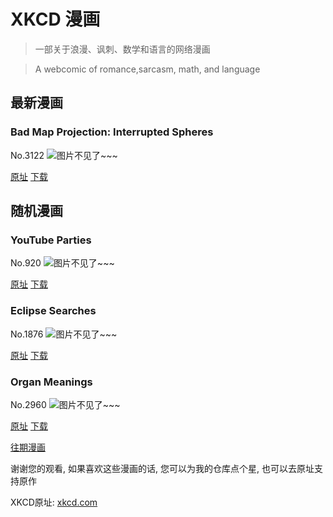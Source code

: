 # XKCD 漫画


> 一部关于浪漫、讽刺、数学和语言的网络漫画

> A webcomic of romance,sarcasm, math, and language


## 最新漫画
### Bad Map Projection: Interrupted Spheres
No.3122
![图片不见了~~~](https://imgs.xkcd.com/comics/bad_map_projection_interrupted_spheres.png)

[原址](https://xkcd.com//3122) [下载](https://imgs.xkcd.com/comics/bad_map_projection_interrupted_spheres.png)



## 随机漫画
### YouTube Parties
No.920
![图片不见了~~~](https://imgs.xkcd.com/comics/youtube_parties.png)

[原址](https://xkcd.com//920) [下载](https://imgs.xkcd.com/comics/youtube_parties.png)



### Eclipse Searches
No.1876
![图片不见了~~~](https://imgs.xkcd.com/comics/eclipse_searches.png)

[原址](https://xkcd.com//1876) [下载](https://imgs.xkcd.com/comics/eclipse_searches.png)



### Organ Meanings
No.2960
![图片不见了~~~](https://imgs.xkcd.com/comics/organ_meanings.png)

[原址](https://xkcd.com//2960) [下载](https://imgs.xkcd.com/comics/organ_meanings.png)



[往期漫画](image/)

谢谢您的观看, 如果喜欢这些漫画的话, 
您可以为我的仓库点个星, 也可以去原址支持原作

XKCD原址: [xkcd.com](https://xkcd.com)

